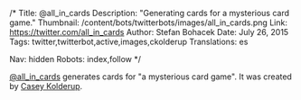 /*
Title: @all_in_cards
Description: "Generating cards for a mysterious card game."
Thumbnail: /content/bots/twitterbots/images/all_in_cards.png
Link: https://twitter.com/all_in_cards
Author: Stefan Bohacek
Date: July 26, 2015
Tags: twitter,twitterbot,active,images,ckolderup
Translations: es

Nav: hidden
Robots: index,follow
*/

[@all_in_cards](https://twitter.com/all_in_cards) generates cards for "a mysterious card game". It was created by [Casey Kolderup](https://twitter.com/ckolderup).